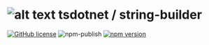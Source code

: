# ![alt text](https://avatars1.githubusercontent.com/u/64487547?s=30&amp;v=4 "tsdotnet") tsdotnet / string-builder

[![GitHub license](https://img.shields.io/badge/license-MIT-blue.svg?style=flat-square)](https://github.com/tsdotnet/string-builder/blob/master/LICENSE)
![npm-publish](https://github.com/tsdotnet/string-builder/workflows/npm-publish/badge.svg)
[![npm version](https://img.shields.io/npm/v/@tsdotnet/string-builder.svg?style=flat-square)](https://www.npmjs.com/package/@tsdotnet/string-builder)
